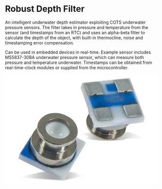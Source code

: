 # Robust Depth Filter
An intelligent underwater depth estimator exploiting COTS underwater pressure sensors. The filter takes in pressure and temperature from the sensor (and timestamps from an RTC) and uses an alpha-beta filter to calculate the depth of the object, with built-in thermocline, noise and timestamping error compensation.

Can be used in embedded devices in real-time. Example sensor includes MS5837-30BA underwater pressure sensor, which can measure both pressure and temperature underwater. Timestamps can be obtained from real-time-clock modules or supplied from the microcontroller.

![Device_Image](153681669.webp)
